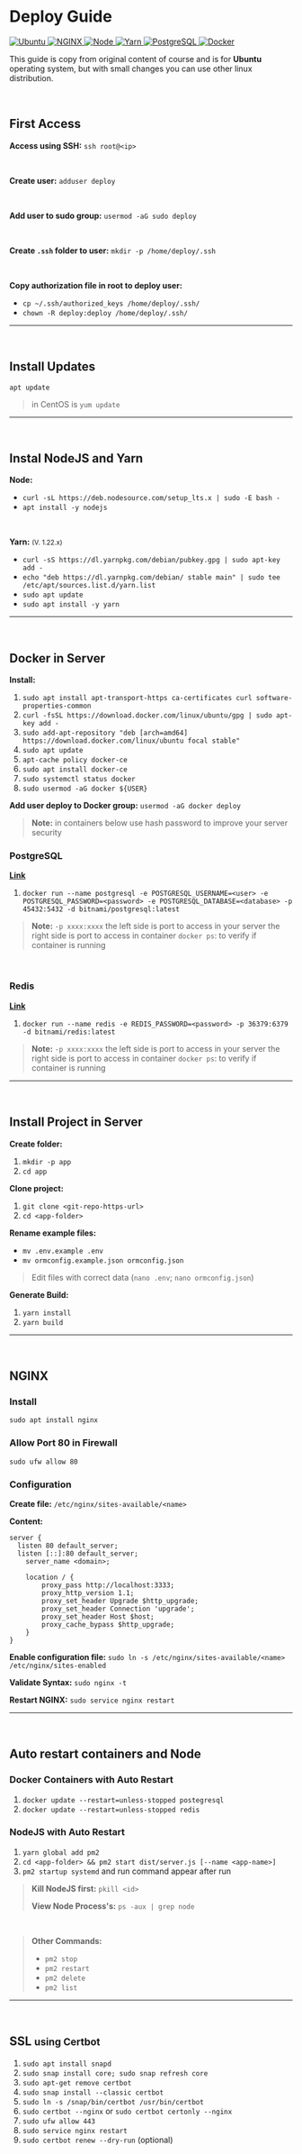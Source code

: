 # Deploy Guide

<a href="#">
<img alt="Ubuntu" src="https://img.shields.io/badge/Ubuntu%20-%23E95420.svg?&style=for-the-badge&logo=ubuntu&logoColor=white"/>
</a>
<a href="#">
<img alt="NGINX" src="https://img.shields.io/badge/NGINX%20-%23009639.svg?&style=for-the-badge&logo=nginx&logoColor=white"/>
</a>
<a href="#">
<img alt="Node" src="https://img.shields.io/badge/NodeJS%20-%23339933.svg?&style=for-the-badge&logo=node.js&logoColor=white"/>
</a>
<a href="#">
<img alt="Yarn" src="https://img.shields.io/badge/Yarn%20-%232C8EBB.svg?&style=for-the-badge&logo=yarn&logoColor=white"/>
</a>
<a href="#">
<img alt="PostgreSQL" src ="https://img.shields.io/badge/PostgreSQL-%23316192.svg?&style=for-the-badge&logo=postgresql&logoColor=white"/>
</a>
<a href="#">
<img alt="Docker" src="https://img.shields.io/badge/docker%20-%230db7ed.svg?&style=for-the-badge&logo=docker&logoColor=white"/>
</a>

<br />

This guide is copy from original content of course and is for **Ubuntu** operating system, but with small changes you can use other linux distribution.

<br />

## First Access

**Access using SSH:** `ssh root@<ip>`

<br />

**Create user:** `adduser deploy`

<br />

**Add user to sudo group:** `usermod -aG sudo deploy`

<br />

**Create `.ssh` folder to user:** `mkdir -p /home/deploy/.ssh`

<br />

**Copy authorization file in root to deploy user:**

-   `cp ~/.ssh/authorized_keys /home/deploy/.ssh/`
-   `chown -R deploy:deploy /home/deploy/.ssh/`

---

<br />

## Install Updates

`apt update`

> in CentOS is `yum update`

---

<br />

## Instal NodeJS and Yarn

**Node:**

-   `curl -sL https://deb.nodesource.com/setup_lts.x | sudo -E bash -`
-   `apt install -y nodejs`

<br />

**Yarn:** <small>(V. 1.22.x)</small>

-   `curl -sS https://dl.yarnpkg.com/debian/pubkey.gpg | sudo apt-key add -`
-   `echo "deb https://dl.yarnpkg.com/debian/ stable main" | sudo tee /etc/apt/sources.list.d/yarn.list`
-   `sudo apt update`
-   `sudo apt install -y yarn`

---

<br />

## Docker in Server

**Install:**

1. `sudo apt install apt-transport-https ca-certificates curl software-properties-common`
2. `curl -fsSL https://download.docker.com/linux/ubuntu/gpg | sudo apt-key add -`
3. `sudo add-apt-repository "deb [arch=amd64] https://download.docker.com/linux/ubuntu focal stable"`
4. `sudo apt update`
5. `apt-cache policy docker-ce`
6. `sudo apt install docker-ce`
7. `sudo systemctl status docker`
8. `sudo usermod -aG docker ${USER}`

**Add user deploy to Docker group:** `usermod -aG docker deploy`

> **Note:** in containers below use hash password to improve your server security

### PostgreSQL

**[Link](https://github.com/bitnami/bitnami-docker-postgresql)**

1. `docker run --name postgresql -e POSTGRESQL_USERNAME=<user> -e POSTGRESQL_PASSWORD=<password> -e POSTGRESQL_DATABASE=<database> -p 45432:5432 -d bitnami/postgresql:latest`

> **Note:** `-p xxxx:xxxx`
> the left side is port to access in your server
> the right side is port to access in container
> `docker ps`: to verify if container is running

<br />

### Redis

**[Link](https://github.com/bitnami/bitnami-docker-redis)**

1. `docker run --name redis -e REDIS_PASSWORD=<password> -p 36379:6379 -d bitnami/redis:latest`

> **Note:** `-p xxxx:xxxx`
> the left side is port to access in your server
> the right side is port to access in container
> `docker ps`: to verify if container is running

---

<br />

## Install Project in Server

**Create folder:**

1. `mkdir -p app`
2. `cd app`

**Clone project:**

1. `git clone <git-repo-https-url>`
2. `cd <app-folder>`

**Rename example files:**

-   `mv .env.example .env`
-   `mv ormconfig.example.json ormconfig.json`

> Edit files with correct data (`nano .env`; `nano ormconfig.json`)

**Generate Build:**

1.  `yarn install`
1.  `yarn build`

---

<br />

## NGINX

### Install

`sudo apt install nginx`

### Allow Port 80 in Firewall

`sudo ufw allow 80`

### Configuration

**Create file:** `/etc/nginx/sites-available/<name>`

**Content:**

```nginx
server {
  listen 80 default_server;
  listen [::]:80 default_server;
	server_name <domain>;

	location / {
		proxy_pass http://localhost:3333;
		proxy_http_version 1.1;
		proxy_set_header Upgrade $http_upgrade;
		proxy_set_header Connection 'upgrade';
		proxy_set_header Host $host;
		proxy_cache_bypass $http_upgrade;
	}
}
```

**Enable configuration file:** `sudo ln -s /etc/nginx/sites-available/<name> /etc/nginx/sites-enabled`

**Validate Syntax:** `sudo nginx -t`

**Restart NGINX:** `sudo service nginx restart`

---

<br />

## Auto restart containers and Node

### Docker Containers with Auto Restart

1. `docker update --restart=unless-stopped postegresql`
2. `docker update --restart=unless-stopped redis`

### NodeJS with Auto Restart

1. `yarn global add pm2`
2. `cd <app-folder> && pm2 start dist/server.js [--name <app-name>]`
3. `pm2 startup systemd` and run command appear after run

> **Kill NodeJS first:** `pkill <id>`
>
> **View Node Process's:** `ps -aux | grep node`

<br />

> **Other Commands:**
>
> -   `pm2 stop`
> -   `pm2 restart`
> -   `pm2 delete`
> -   `pm2 list`

---

<br />

## SSL <small>using Certbot</small>

1. `sudo apt install snapd`
1. `sudo snap install core; sudo snap refresh core`
1. `sudo apt-get remove certbot`
1. `sudo snap install --classic certbot`
1. `sudo ln -s /snap/bin/certbot /usr/bin/certbot`
1. `sudo certbot --nginx` or `sudo certbot certonly --nginx`
1. `sudo ufw allow 443`
1. `sudo service nginx restart`
1. `sudo certbot renew --dry-run` (optional)
